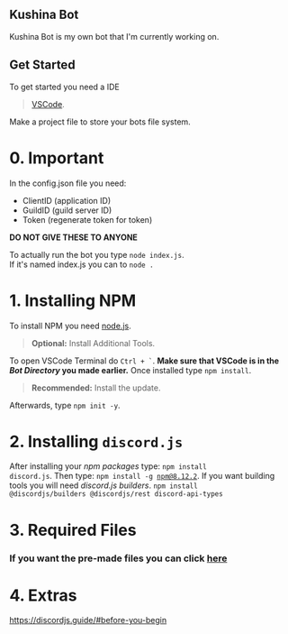 
## Kushina Bot
Kushina Bot is my own bot that I'm currently working on.

## Get Started
To get started you need a IDE 
> [VSCode](https://code.visualstudio.com).

Make a project file to store your bots file system.

# 0. Important
In the config.json file you need:
- ClientID (application ID)
- GuildID (guild server ID)
- Token (regenerate token for token)

**DO NOT GIVE THESE TO ANYONE**

To actually run the bot you type <code>node index.js</code>.  
If it's named index.js you can to <code>node .</code>

# 1. Installing NPM
To install NPM you need [node.js](https://nodejs.org).
> **Optional:** Install Additional Tools.  

To open VSCode Terminal do <code>Ctrl + `</code>.
**Make sure that VSCode is in the *Bot Directory* you made earlier.**
Once installed type <code>npm install</code>.
> **Recommended:** Install the update.

Afterwards, type <code>npm init -y</code>.
# 2. Installing <code>discord.js</code>
After installing your *npm packages* type: <code>npm install discord.js</code>.
Then type: <code>npm install -g npm@8.12.2</code>.
If you want building tools you will need *discord.js builders*.
<code>npm install @discordjs/builders @discordjs/rest discord-api-types</code>
# 3. Required Files
### If you want the pre-made files you can click [here](https://github.com/KushinaAtori/Bot/tree/main/Pre-Built)

# 4. Extras
https://discordjs.guide/#before-you-begin
